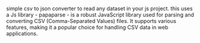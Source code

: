 simple csv to json converter to read any dataset in your js project.
this uses a Js library - papaparse -  is a robust JavaScript library used for parsing and converting CSV (Comma-Separated Values) files. It supports various features, making it a popular choice for handling CSV data in web applications.

